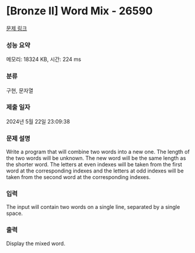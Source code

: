 # [Bronze II] Word Mix - 26590 

[문제 링크](https://www.acmicpc.net/problem/26590) 

### 성능 요약

메모리: 18324 KB, 시간: 224 ms

### 분류

구현, 문자열

### 제출 일자

2024년 5월 22일 23:09:38

### 문제 설명

<p>Write a program that will combine two words into a new one. The length of the two words will be unknown. The new word will be the same length as the shorter word. The letters at even indexes will be taken from the first word at the corresponding indexes and the letters at odd indexes will be taken from the second word at the corresponding indexes.</p>

### 입력 

 <p>The input will contain two words on a single line, separated by a single space.</p>

### 출력 

 <p>Display the mixed word.</p>


